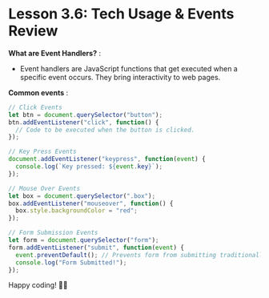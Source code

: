 # Lesson 3.6: Tech Usage & Events Review

**What are Event Handlers?** :
- Event handlers are JavaScript functions that get executed when a specific event occurs. They bring interactivity to web pages.

**Common events** :

```javascript
// Click Events
let btn = document.querySelector("button");
btn.addEventListener("click", function() {
  // Code to be executed when the button is clicked.
});

// Key Press Events
document.addEventListener("keypress", function(event) {
  console.log(`Key pressed: ${event.key}`);
});

// Mouse Over Events
let box = document.querySelector(".box");
box.addEventListener("mouseover", function() {
  box.style.backgroundColor = "red";
});

// Form Submission Events
let form = document.querySelector("form");
form.addEventListener("submit", function(event) {
  event.preventDefault(); // Prevents form from submitting traditionally.
  console.log("Form Submitted!");
});
```

Happy coding! 🚀🌟